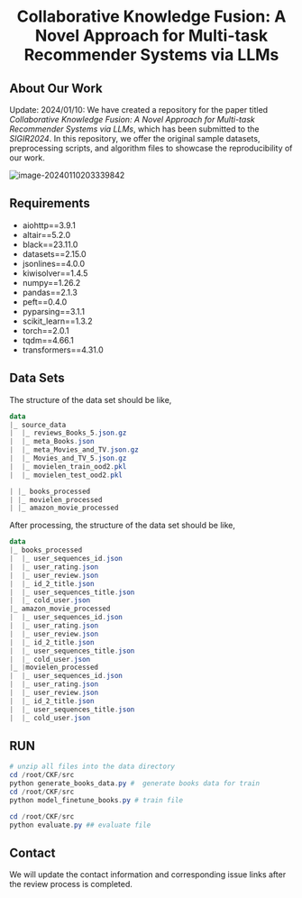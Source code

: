 <h1 align="center"> Collaborative Knowledge Fusion: A Novel Approach for Multi-task Recommender Systems via LLMs </h1>

## About Our Work

Update: 2024/01/10: We have created a repository for the paper titled *Collaborative Knowledge Fusion: A Novel Approach for Multi-task Recommender Systems via LLMs*, which has been submitted to the *SIGIR2024*. In this repository, we offer the original sample datasets, preprocessing scripts, and algorithm files to showcase the reproducibility of our work.

![image-20240110203339842](https://s2.loli.net/2024/01/10/njyp3FRfc6kLdOV.png)

## Requirements

- aiohttp==3.9.1
- altair==5.2.0
- black==23.11.0
- datasets==2.15.0
- jsonlines==4.0.0
- kiwisolver==1.4.5
- numpy==1.26.2
- pandas==2.1.3
- peft==0.4.0
- pyparsing==3.1.1
- scikit_learn==1.3.2
- torch==2.0.1
- tqdm==4.66.1
- transformers==4.31.0

## Data Sets

The structure of the data set should be like,

```powershell
data
|_ source_data
|  |_ reviews_Books_5.json.gz
|  |_ meta_Books.json
|  |_ meta_Movies_and_TV.json.gz
|  |_ Movies_and_TV_5.json.gz
|  |_ movielen_train_ood2.pkl
|  |_ movielen_test_ood2.pkl

| |_ books_processed
| |_ movielen_processed
| |_ amazon_movie_processed

```

After processing, the structure of the data set should be like,

```powershell
data
|_ books_processed
|  |_ user_sequences_id.json
|  |_ user_rating.json
|  |_ user_review.json
|  |_ id_2_title.json
|  |_ user_sequences_title.json
|  |_ cold_user.json
|_ amazon_movie_processed
|  |_ user_sequences_id.json
|  |_ user_rating.json
|  |_ user_review.json
|  |_ id_2_title.json
|  |_ user_sequences_title.json
|  |_ cold_user.json
|_ |movielen_processed
|  |_ user_sequences_id.json
|  |_ user_rating.json
|  |_ user_review.json
|  |_ id_2_title.json
|  |_ user_sequences_title.json
|  |_ cold_user.json
```



## RUN

```powershell
# unzip all files into the data directory
cd /root/CKF/src
python generate_books_data.py #  generate books data for train
cd /root/CKF/src
python model_finetune_books.py # train file

cd /root/CKF/src
python evaluate.py ## evaluate file
```

## Contact

We will update the contact information and corresponding issue links after the review process is completed.

